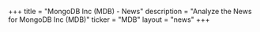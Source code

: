 +++
title = "MongoDB Inc (MDB) - News"
description = "Analyze the News for MongoDB Inc (MDB)"
ticker = "MDB"
layout = "news"
+++

